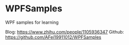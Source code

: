 # WPFSamples

WPF samples for learning

Blog:   https://www.zhihu.com/people/1105936347
Github: https://github.com/AFei19911012/WPFSamples


